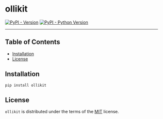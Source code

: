 # ollikit

[![PyPI - Version](https://img.shields.io/pypi/v/ollikit.svg)](https://pypi.org/project/ollikit)
[![PyPI - Python Version](https://img.shields.io/pypi/pyversions/ollikit.svg)](https://pypi.org/project/ollikit)

-----

## Table of Contents

- [Installation](#installation)
- [License](#license)

## Installation

```console
pip install ollikit
```

## License

`ollikit` is distributed under the terms of the [MIT](https://spdx.org/licenses/MIT.html) license.
